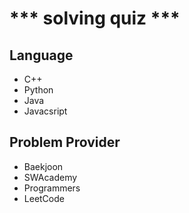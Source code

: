 # *** solving quiz *** 

## Language
- C++
- Python
- Java
- Javacsript

## Problem Provider
- Baekjoon
- SWAcademy
- Programmers
- LeetCode
